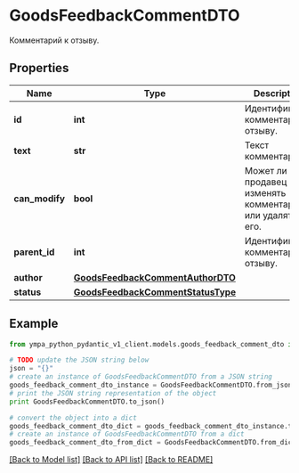 # GoodsFeedbackCommentDTO

Комментарий к отзыву.

## Properties
Name | Type | Description | Notes
------------ | ------------- | ------------- | -------------
**id** | **int** | Идентификатор комментария к отзыву.  | 
**text** | **str** | Текст комментария. | 
**can_modify** | **bool** | Может ли продавец изменять комментарий или удалять его. | [optional] 
**parent_id** | **int** | Идентификатор комментария к отзыву.  | [optional] 
**author** | [**GoodsFeedbackCommentAuthorDTO**](GoodsFeedbackCommentAuthorDTO.md) |  | 
**status** | [**GoodsFeedbackCommentStatusType**](GoodsFeedbackCommentStatusType.md) |  | 

## Example

```python
from ympa_python_pydantic_v1_client.models.goods_feedback_comment_dto import GoodsFeedbackCommentDTO

# TODO update the JSON string below
json = "{}"
# create an instance of GoodsFeedbackCommentDTO from a JSON string
goods_feedback_comment_dto_instance = GoodsFeedbackCommentDTO.from_json(json)
# print the JSON string representation of the object
print GoodsFeedbackCommentDTO.to_json()

# convert the object into a dict
goods_feedback_comment_dto_dict = goods_feedback_comment_dto_instance.to_dict()
# create an instance of GoodsFeedbackCommentDTO from a dict
goods_feedback_comment_dto_from_dict = GoodsFeedbackCommentDTO.from_dict(goods_feedback_comment_dto_dict)
```
[[Back to Model list]](../README.md#documentation-for-models) [[Back to API list]](../README.md#documentation-for-api-endpoints) [[Back to README]](../README.md)


